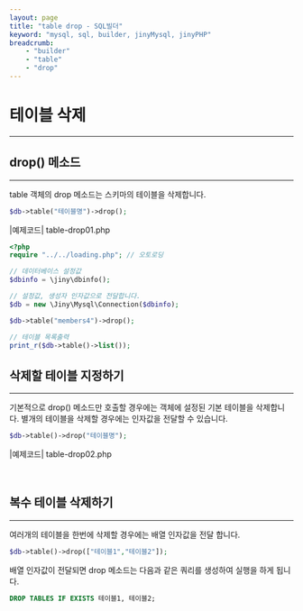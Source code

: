 ```yaml
---
layout: page
title: "table drop - SQL빌더"
keyword: "mysql, sql, builder, jinyMysql, jinyPHP"
breadcrumb:
    - "builder"
    - "table"
    - "drop"
---
```


# 테이블 삭제
---

## drop() 메소드
---
table 객체의 drop 메소드는 스키마의 테이블을 삭제합니다.

```php
$db->table("테이블명")->drop();
```

|예제코드| table-drop01.php
```php
<?php
require "../../loading.php"; // 오토로딩

// 데이터베이스 설정값
$dbinfo = \jiny\dbinfo();

// 설정값, 생성자 인자값으로 전달합니다.
$db = new \Jiny\Mysql\Connection($dbinfo);

$db->table("members4")->drop();

// 테이블 목록출력
print_r($db->table()->list());
```

## 삭제할 테이블 지정하기
---
기본적으로 drop() 메소드만 호출할 경우에는 객체에 설정된 기본 테이블을 삭제합니다.
별개의 테이블을 삭제할 경우에는 인자값을 전달할 수 있습니다.

```php
$db->table()->drop("테이블명");
```

|예제코드| table-drop02.php

<br>

## 복수 테이블 삭제하기
---
여러개의 테이블을 한번에 삭제할 경우에는 배열 인자값을 전달 합니다.

```php
$db->table()->drop(["테이블1","테이블2"]);
```

배열 인자값이 전달되면 drop 메소드는 다음과 같은 쿼리를 생성하여 실행을 하게 됩니다.

```sql
DROP TABLES IF EXISTS 테이블1, 테이블2;
```
